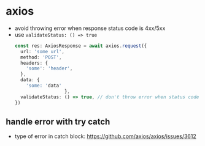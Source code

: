 # axios

- avoid throwing error when response status code is 4xx/5xx
- use `validateStatus: () => true`
  ```ts
  const res: AxiosResponse = await axios.request({
    url: 'some url',
    method: 'POST',
    headers: {
      'some': 'header',
    },
    data: {
      'some: 'data'
  					},
    validateStatus: () => true, // don't throw error when status code like 4xx, 5xx
  })
  ```
## handle error with try catch

- type of error in catch block: https://github.com/axios/axios/issues/3612

